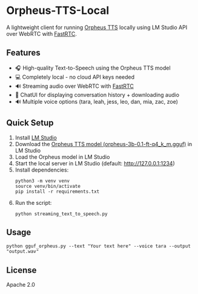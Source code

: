 # Orpheus-TTS-Local

A lightweight client for running [Orpheus TTS](https://huggingface.co/canopylabs/orpheus-3b-0.1-ft) locally using LM Studio API over WebRTC with [FastRTC](https://fastrtc.org).

## Features

- 🎧 High-quality Text-to-Speech using the Orpheus TTS model
- 💻 Completely local - no cloud API keys needed
- 🔊 Streaming audio over WebRTC with [FastRTC](https://fastrtc.org)
- 💬 ChatUI for displaying conversation history + downloading audio
- 🔊 Multiple voice options (tara, leah, jess, leo, dan, mia, zac, zoe)

## Quick Setup

1. Install [LM Studio](https://lmstudio.ai/) 
2. Download the [Orpheus TTS model (orpheus-3b-0.1-ft-q4_k_m.gguf)](https://huggingface.co/isaiahbjork/orpheus-3b-0.1-ft-Q4_K_M-GGUF) in LM Studio
3. Load the Orpheus model in LM Studio
4. Start the local server in LM Studio (default: http://127.0.0.1:1234)
5. Install dependencies:
   ```
   python3 -m venv venv
   source venv/bin/activate
   pip install -r requirements.txt
   ```
6. Run the script:
   ```
   python streaming_text_to_speech.py
   ```

## Usage

```
python gguf_orpheus.py --text "Your text here" --voice tara --output "output.wav"
```


## License

Apache 2.0


